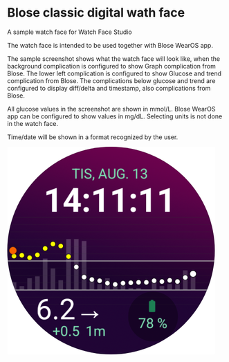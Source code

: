 # Blose classic digital wath face

A sample watch face for Watch Face Studio

The watch face is intended to be used together with Blose WearOS app. 

The sample screenshot shows what the watch face will look like, when the background
complication is configured to show Graph complication from Blose. The lower left
complication is configured to show Glucose and trend complication from Blose. 
The complications below glucose and trend are configured to display 
diff/delta and timestamp, also complications from Blose. 

All glucose values in the screenshot are shown in mmol/L. Blose WearOS app can be 
configured to show values in mg/dL. Selecting units is not done in the watch face.

Time/date will be shown in a format recognized by the user. 

![Screenshot of digital classic using Blose WearOS app](https://github.com/KajBjurman/BlosePublic/blob/main/watch-faces/classic-digital/screenshot_mmolL.png)
